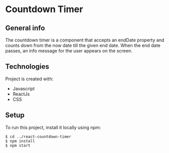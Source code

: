 # Countdown Timer

## General info
The countdown timer is a component that accepts an endDate property and counts down from the now date till the given end date. When the end date passes, an info message for the user appears on the screen.  

## Technologies
Project is created with:
* Javascript
* ReactJs
* CSS
	
## Setup
To run this project, install it locally using npm:

```
$ cd ../react-countdown-timer
$ npm install
$ npm start
```
